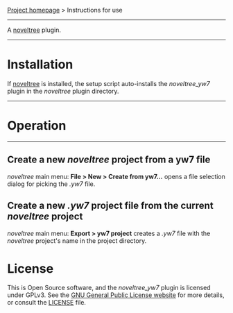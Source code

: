 [Project homepage](https://peter88213.github.io/noveltree_yw7) > Instructions for use

--- 

A [noveltree](https://peter88213.github.io/noveltree/) plugin. 

---

# Installation

If [noveltree](https://peter88213.github.io/noveltree/) is installed, the setup script auto-installs the *noveltree_yw7* plugin in the *noveltree* plugin directory.


---

# Operation

---

## Create a new *noveltree* project from a yw7 file

*noveltree* main menu: **File > New > Create from yw7...** opens a file selection dialog for
picking the *.yw7* file. 

## Create a new *.yw7* project file from the current *noveltree* project

*noveltree* main menu: **Export > yw7 project** creates a *.yw7* file with the *noveltree*
project's name in the project directory.

# License

This is Open Source software, and the *noveltree_yw7* plugin is licensed under GPLv3. See the
[GNU General Public License website](https://www.gnu.org/licenses/gpl-3.0.en.html) for more
details, or consult the [LICENSE](https://github.com/peter88213/noveltree_yw7/blob/main/LICENSE) file.
